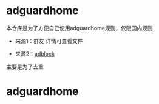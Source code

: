 # adguardhome

本仓库是为了方便自己使用adguardhome规则，仅限国内规则

- 来源1：群友 详情可查看文件

- 来源2：[adblock](https://github.com/217heidai/adblockfilters)

主要是为了去重
# adguardhome
